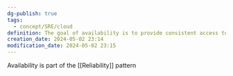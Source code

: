 ```yaml
---
dg-publish: true
tags:
  - concept/SRE/cloud
definition: The goal of availability is to provide consistent access to your application or workload.
creation_date: 2024-05-02 23:14
modification_date: 2024-05-02 23:15
---
```

Availability is part of the [[Reliability]] pattern
